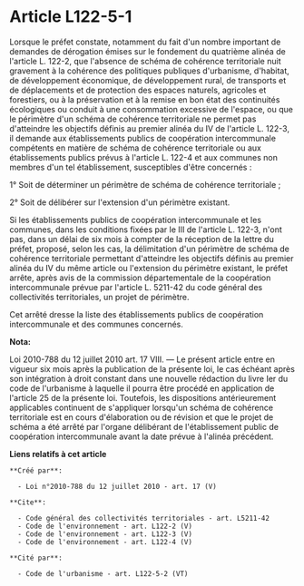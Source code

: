 # Article L122-5-1

Lorsque le préfet constate, notamment du fait d'un nombre important de demandes de dérogation émises sur le fondement du
quatrième alinéa de l'article L. 122-2, que l'absence de schéma de cohérence territoriale nuit gravement à la cohérence des
politiques publiques d'urbanisme, d'habitat, de développement économique, de développement rural, de transports et de
déplacements et de protection des espaces naturels, agricoles et forestiers, ou à la préservation et à la remise en bon état
des continuités écologiques ou conduit à une consommation excessive de l'espace, ou que le périmètre d'un schéma de cohérence
territoriale ne permet pas d'atteindre les objectifs définis au premier alinéa du IV de l'article L. 122-3, il demande aux
établissements publics de coopération intercommunale compétents en matière de schéma de cohérence territoriale ou aux
établissements publics prévus à l'article L. 122-4 et aux communes non membres d'un tel établissement, susceptibles d'être
concernés : 

1° Soit de déterminer un périmètre de schéma de cohérence territoriale ; 

2° Soit de délibérer sur l'extension d'un périmètre existant. 

Si les établissements publics de coopération intercommunale et les communes, dans les conditions fixées par le III de
l'article L. 122-3, n'ont pas, dans un délai de six mois à compter de la réception de la lettre du préfet, proposé, selon les
cas, la délimitation d'un périmètre de schéma de cohérence territoriale permettant d'atteindre les objectifs définis au
premier alinéa du IV du même article ou l'extension du périmètre existant, le préfet arrête, après avis de la commission
départementale de la coopération intercommunale prévue par l'article L. 5211-42 du code général des collectivités
territoriales, un projet de périmètre. 

Cet arrêté dresse la liste des établissements publics de coopération intercommunale et des communes concernés.

**Nota:**

Loi 2010-788 du 12 juillet 2010 art. 17 VIII. ― Le présent article entre en vigueur six mois après la publication de la
présente loi, le cas échéant après son intégration à droit constant dans une nouvelle rédaction du livre Ier du code de
l'urbanisme à laquelle il pourra être procédé en application de l'article 25 de la présente loi.
Toutefois, les dispositions antérieurement applicables continuent de s'appliquer lorsqu'un schéma de cohérence territoriale
est en cours d'élaboration ou de révision et que le projet de schéma a été arrêté par l'organe délibérant de l'établissement
public de coopération intercommunale avant la date prévue à l'alinéa précédent.

**Liens relatifs à cet article**

	**Créé par**:

	  - Loi n°2010-788 du 12 juillet 2010 - art. 17 (V)

	**Cite**:

	  - Code général des collectivités territoriales - art. L5211-42
	  - Code de l'environnement - art. L122-2 (V)
	  - Code de l'environnement - art. L122-3 (V)
	  - Code de l'environnement - art. L122-4 (V)

	**Cité par**:

	  - Code de l'urbanisme - art. L122-5-2 (VT)
